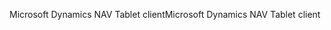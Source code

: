<span data-ttu-id="7eb25-101">Microsoft Dynamics NAV Tablet client</span><span class="sxs-lookup"><span data-stu-id="7eb25-101">Microsoft Dynamics NAV Tablet client</span></span>